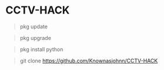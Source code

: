 # CCTV-HACK


>pkg update

>pkg upgrade

>pkg install python

>git clone https://github.com/Knownasjohnn/CCTV-HACK

> 
